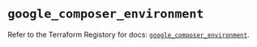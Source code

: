 # `google_composer_environment`

Refer to the Terraform Registory for docs: [`google_composer_environment`](https://registry.terraform.io/providers/hashicorp/google-beta/4.81.0/docs/resources/google_composer_environment).
